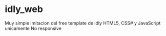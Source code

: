 # idly_web
Muy simple imitacion del free template de idly
HTML5, CSS# y JavaScript unicamente
No responsive
